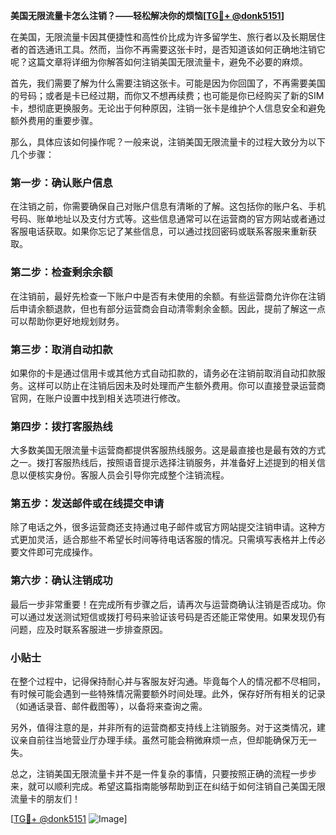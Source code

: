 **美国无限流量卡怎么注销？——轻松解决你的烦恼[[TG💪+ @donk5151](https://t.me/s/donk5151)]**

在美国，无限流量卡因其便捷性和高性价比成为许多留学生、旅行者以及长期居住者的首选通讯工具。然而，当你不再需要这张卡时，是否知道该如何正确地注销它呢？这篇文章将详细为你解答如何注销美国无限流量卡，避免不必要的麻烦。

首先，我们需要了解为什么需要注销这张卡。可能是因为你回国了，不再需要美国的号码；或者是卡已经过期，而你又不想再续费；也可能是你已经购买了新的SIM卡，想彻底更换服务。无论出于何种原因，注销一张卡是维护个人信息安全和避免额外费用的重要步骤。

那么，具体应该如何操作呢？一般来说，注销美国无限流量卡的过程大致分为以下几个步骤：

### **第一步：确认账户信息**
在注销之前，你需要确保自己对账户信息有清晰的了解。这包括你的账户名、手机号码、账单地址以及支付方式等。这些信息通常可以在运营商的官方网站或者通过客服电话获取。如果你忘记了某些信息，可以通过找回密码或联系客服来重新获取。

### **第二步：检查剩余余额**
在注销前，最好先检查一下账户中是否有未使用的余额。有些运营商允许你在注销后申请余额退款，但也有部分运营商会自动清零剩余金额。因此，提前了解这一点可以帮助你更好地规划财务。

### **第三步：取消自动扣款**
如果你的卡是通过信用卡或其他方式自动扣款的，请务必在注销前取消自动扣款服务。这样可以防止在注销后因未及时处理而产生额外费用。你可以直接登录运营商官网，在账户设置中找到相关选项进行修改。

### **第四步：拨打客服热线**
大多数美国无限流量卡运营商都提供客服热线服务。这是最直接也是最有效的方式之一。拨打客服热线后，按照语音提示选择注销服务，并准备好上述提到的相关信息以便核实身份。客服人员会引导你完成整个注销流程。

### **第五步：发送邮件或在线提交申请**
除了电话之外，很多运营商还支持通过电子邮件或官方网站提交注销申请。这种方式更加灵活，适合那些不希望长时间等待电话客服的情况。只需填写表格并上传必要文件即可完成操作。

### **第六步：确认注销成功**
最后一步非常重要！在完成所有步骤之后，请再次与运营商确认注销是否成功。你可以通过发送测试短信或拨打号码来验证该号码是否还能正常使用。如果发现仍有问题，应及时联系客服进一步排查原因。

### **小贴士**
在整个过程中，记得保持耐心并与客服友好沟通。毕竟每个人的情况都不尽相同，有时候可能会遇到一些特殊情况需要额外时间处理。此外，保存好所有相关的记录（如通话录音、邮件截图等），以备将来查询之需。

另外，值得注意的是，并非所有的运营商都支持线上注销服务。对于这类情况，建议亲自前往当地营业厅办理手续。虽然可能会稍微麻烦一点，但却能确保万无一失。

总之，注销美国无限流量卡并不是一件复杂的事情，只要按照正确的流程一步步来，就可以顺利完成。希望这篇指南能够帮助到正在纠结于如何注销自己美国无限流量卡的朋友们！

[[TG💪+ @donk5151](https://t.me/s/donk5151) ![Image](https://i.postimg.cc/rwNCRYN7/Snipaste-2025-04-30-17-27-05.png)]
